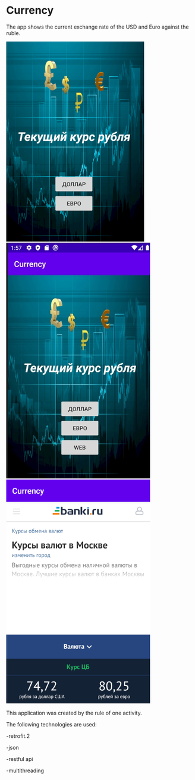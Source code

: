 # Currency
The app shows the current exchange rate of the USD and Euro against the ruble.


![alt text](currencyMonitoring.png "Основной экран")
![alt text](webView.png "Основной экран")
![alt text](webView2.png "Основной экран")


This application was created by the rule of one activity.



The following technologies are used:


-retrofit.2


-json


-restful api


-multithreading
